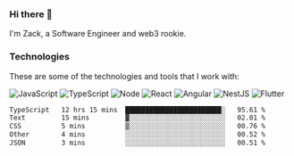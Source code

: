 ### Hi there 👋
I'm Zack, a Software Engineer and web3 rookie.

### Technologies
These are some of the technologies and tools that I work with:

![JavaScript](https://img.shields.io/badge/JavaScript-323330.svg?logo=javascript&logoColor=F7DF1E) 
![TypeScript](https://img.shields.io/badge/TypeScript-007ACC.svg?logo=typescript&logoColor=white) 
![Node](https://img.shields.io/badge/Node.js-43853D.svg?logo=node.js&logoColor=white)
![React](https://img.shields.io/badge/React-20232a.svg?logo=react&logoColor=61DAFB) 
![Angular](https://img.shields.io/badge/Angular-E23237.svg?logo=angularjs&logoColor=white)
![NestJS](https://img.shields.io/badge/NestJS-E0234E?logo=nestjs&logoColor=white)
![Flutter](https://img.shields.io/badge/Flutter-02569B.svg?logo=flutter&logoColor=white)

<!--START_SECTION:waka-->

```txt
TypeScript   12 hrs 15 mins  ████████████████████████░   95.61 %
Text         15 mins         ▓░░░░░░░░░░░░░░░░░░░░░░░░   02.01 %
CSS          5 mins          ▒░░░░░░░░░░░░░░░░░░░░░░░░   00.76 %
Other        4 mins          ░░░░░░░░░░░░░░░░░░░░░░░░░   00.52 %
JSON         3 mins          ░░░░░░░░░░░░░░░░░░░░░░░░░   00.51 %
```

<!--END_SECTION:waka-->
